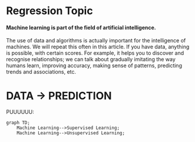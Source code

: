 # Regression Topic 


#### Machine learning is part of the field of artificial intelligence.

The use of data and algorithms is actually important for the intelligence of machines. We will repeat this often in this article. If you have data, anything is possible, with certain scores. For example, it helps you to discover and recognise relationships; we can talk about gradually imitating the way humans learn, improving accuracy, making sense of patterns, predicting trends and associations, etc. 

# DATA -> PREDICTION


PUUUUUU:

```mermaid
graph TD;
    Machine Learning-->Supervised Learning;
    Machine Learning-->Unsupervised Learning;
    
```

